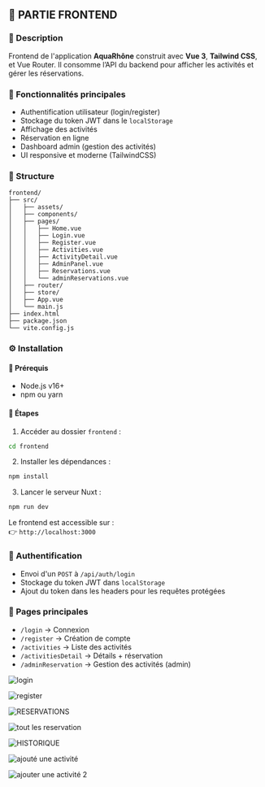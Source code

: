 ## 🔹 PARTIE FRONTEND

### 📌 Description

Frontend de l'application **AquaRhône** construit avec **Vue 3**, **Tailwind CSS**, et Vue Router. Il consomme l’API du backend pour afficher les activités et gérer les réservations.

### 🚀 Fonctionnalités principales

- Authentification utilisateur (login/register)
- Stockage du token JWT dans le `localStorage`
- Affichage des activités
- Réservation en ligne
- Dashboard admin (gestion des activités)
- UI responsive et moderne (TailwindCSS)

### 📁 Structure

```
frontend/
├── src/
│   ├── assets/              
│   ├── components/          
│   ├── pages/              
│   │   ├── Home.vue
│   │   ├── Login.vue
│   │   ├── Register.vue
│   │   ├── Activities.vue
│   │   ├── ActivityDetail.vue
│   │   ├── AdminPanel.vue
│   │   ├── Reservations.vue
│   │   └── adminReservations.vue
│   ├── router/              
│   ├── store/              
│   ├── App.vue              
│   └── main.js              
├── index.html              
├── package.json             
└── vite.config.js           

```

### ⚙️ Installation

#### 🔸 Prérequis

- Node.js v16+
- npm ou yarn

#### 🔸 Étapes

1. Accéder au dossier `frontend` :
```bash
cd frontend
```

2. Installer les dépendances :
```bash
npm install
```

3. Lancer le serveur Nuxt :
```bash
npm run dev
```

Le frontend est accessible sur :  
👉 `http://localhost:3000`

### 🔑 Authentification

- Envoi d'un `POST` à `/api/auth/login`
- Stockage du token JWT dans `localStorage`
- Ajout du token dans les headers pour les requêtes protégées

### 📄 Pages principales

- `/login` → Connexion
- `/register` → Création de compte
- `/activities` → Liste des activités
- `/activitiesDetail` → Détails + réservation
- `/adminReservation` → Gestion des activités (admin)

  
![login](https://github.com/user-attachments/assets/83abfd22-e33a-44cd-b626-e6f5a7f170b5)


![register](https://github.com/user-attachments/assets/9fbe0407-64ac-486b-b31f-7e2d25db9efa)


![RESERVATIONS](https://github.com/user-attachments/assets/1676dbd4-9c69-447b-ad58-2f24e2ed9753)


![tout les reservation](https://github.com/user-attachments/assets/fb2641ce-aef0-414c-9df5-3a5d094a8a7f)


![HISTORIQUE](https://github.com/user-attachments/assets/34fb02b5-c6e1-4846-b540-2b099cea8fee)


![ajouté une activité](https://github.com/user-attachments/assets/3e30f7d2-6ef7-406f-a49f-94b05f3a321d)


![ajouter une activité 2](https://github.com/user-attachments/assets/223e2dd7-9b43-4da1-9c97-818ea4d7b22e)




